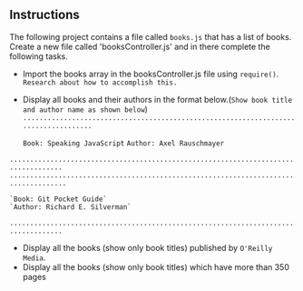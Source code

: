 ## Instructions ##

The following project contains a file called `books.js` that has a list of books.
Create a new file called 'booksController.js' and in there complete the following tasks.

 - Import the books array in the booksController.js file using `require()`. `Research about how to accomplish this.`
 
 - Display all books and their authors in the format below.(`Show book title and author name as shown below`)
 `....................................................................................`
 
    `Book: Speaking JavaScript`
    `Author: Axel Rauschmayer`

  `...................................................................................`
   `....................................................................................`
 
    `Book: Git Pocket Guide` 
    `Author: Richard E. Silverman`

  `...................................................................................`

- Display all the books (show only book titles) published by `O'Reilly Media`.
- Display all the books (show only book titles) which have more than 350 pages